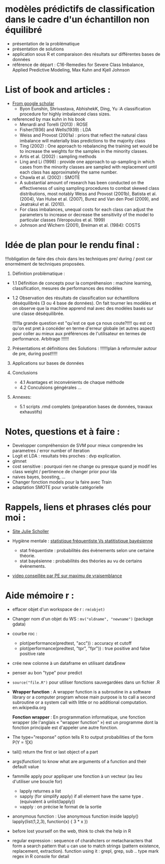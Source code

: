 #  modèles prédictifs de classification dans le cadre d'un échantillon non équilibré
  * présentation de la problématique
  * présentation de solutions
  * application sous R et comparaison des résultats sur différentes bases de données
  * référence de départ : C16-Remedies for Severe Class Imbalance, Applied Predictive Modeling, 
    Max Kuhn and Kjell Johnson 

# List of book and articles : 

- [From google scholar](https://scholar.google.fr/scholar?hl=en&as_sdt=0%2C5&q=imbalanced+class+classification+problem&btnG=)
  - Byon Eunshin, Shrivastava, AbhishekK, Ding, Yu :A classification procedure for highly imbalanced class sizes.
- referenced by max kuhn in his book  
  - Menardi and Torelli (2013) : ROSE
  - Fisher(1936) and Wells(1939) : LDA
  - Weiss and Provost (2001a) :  priors that reﬂect the natural class imbalance will materially bias
  predictions to the majority class
  - Ting (2002) : One approach to rebalancing the training set would be to increase the
  weights for the samples in the minority classes. 
  - Artis et al. (2002) : sampling methods
  - Ling and Li (1998) : provide one approach to up-sampling in which cases
  from the minority classes are sampled with replacement until each class has approximately the same number.
  - Chawla et al. (2002) : SMOTE
  - A substantial amount of research has been conducted on the eﬀectiveness of using sampling procedures to combat skewed class distributions, most notably Weiss and Provost (2001b), Batista et al. (2004), Van Hulse et al. (2007), Burez and Van den Poel (2009), and Jeatrakul et al. (2010).
  -  For class imbalances, unequal costs for each class can adjust the parameters to increase or decrease the sensitivity of the model to particular classes (Veropoulos et al. 1999)
  - Johnson and Wichern (2001),  Breiman et al. (1984): COSTS 

# Idée de plan pour le rendu final : 

!!!obligation de faire des choix dans les techniques pre/ during / post car enormément de techniques proposées.

1. Définition problèmatique : 
  - 1.1 Définition de concepts pour la compréhension : machine learning, classification, mesures de performances des modèles
  - 1.2 Observation des résultats de classification sur échantillons déséquilibrés (3 ou 4 base de données). 
    On fait tourner les modèles et on observe que la machine apprend mal avec des modèles basés sur une classe déséquilibrée. 

    !!!!!la grande question est "qu'est ce que ça nous coute?!!!! qu est ce qu'on est pret à concéder en terme d'erreur globale (et autres aspect) pour coller au mieux aux préférences de l'utilisateur en termes de performance. Arbitrage !!!!!!

2. Présentations et définitions des Solutions : !!!!!!plan à reformuler autour de pre, during post!!!!!
    
3. Applications sur bases de données 
  
4. Conclusions
    - 4.1 Avantages et inconvénients de chaque méthode
    - 4.2 Conculsions géngérales ...
  
5. Annexes:
    - 5.1 scripts .rmd complets (préparation bases de données, travaux exhaustifs)
  
# Notes, questions et à faire : 

- Developper compréhension de SVM pour mieux comprendre les parametres / error number of iteration
- Logit et LDA : resultats très proches : dvp explication. 
- glmnet 
- cost sensitive : pourquoi rien ne change ou presque quand je modif les class weight / pertinence de changer prior pour lda
- naives bayes, boosting, ...
- Changer fonction models pour la faire avec Train 
- adaptation SMOTE pour variable catégorielle


# Rappels, liens et phrases clés pour moi :

- [Site Julie Scholler](https://juliescholler.gitlab.io/)

- Hygiène mentale : [statistique fréquentiste Vs statitistique bayésienne](https://www.youtube.com/watch?v=x-2uVNze56s&t=1221s) 
    - stat fréquentiste : probabilités des évènements selon une certaine théorie.
    - stat bayésienne : probabilités des théories au vu de certains évènements.

- [video conseillée par PE sur maximu de vraisemblance](https://www.youtube.com/watch?v=VOIhswqFWVc) 

# Aide mémoire r :

- effacer objet d'un  workspace de r : `rm(objet)` 
- Changer nom d'un objet du WS : `mv("oldname", "newname")` (package gdata)
- courbe roc : 
  - plot(performance(predtest, "acc")) : accuracy et cutoff
  - plot(performance(predtest, "tpr", "fpr")) : true positive and false positive rate
- crée new colonne à un dataframe en utilisant data\$new
- penser au bon "type" pour predict
- `source("file.R")` pour utiliser fonctions sauvegardées dans un fichier .R
- **Wrapper function** : A wrapper function is a subroutine in a software library or a computer program whose main purpose is to call a second subroutine or a system call with little or no additional computation. en.wikipedia.org

  **Fonction wrapper** : En programmation informatique, une fonction wrapper (de l'anglais « "wrapper function" ») est un programme dont la fonction principale est d'appeler une autre fonction. 
- The type="response" option tells R to output probabilities of the form P(Y = 1|X)
- tail() return the first or last object of a part
- args(function) to know what are arguments of a function and their default value
- fammille apply pour appliquer une fonction à un vecteur (au lieu d'utiliser une boucle for)
  - lapply returnes a list
  - sapply (for simplify apply) if all element have the same type . (equivalent à unlist(lapply))
  - vapply : on précise le format de la sortie
- anonymous function :
  Use anonymous function inside lapply()
  lapply(list(1,2,3), function(x) { 3 * x })
- before lost yourself on the web, think to chek the help in R
- regular expression : sequence of charahcters or metacharacters that form a search pattern that u can use to      match strings (pattern existence, replacement, extraction). function using it :  grepl, grep, sub ..
  type mark regex in R console for detail
